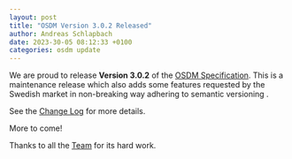 ```yaml
---
layout: post
title: "OSDM Version 3.0.2 Released"
author: Andreas Schlapbach
date: 2023-30-05 08:12:33 +0100
categories: osdm update
---
```


We are proud to release **Version 3.0.2** of the
[OSDM Specification](https://osdm.io/spec/). This is a maintenance release which
also adds some features requested by the Swedish market in non-breaking way
adhering to semantic versioning .

See the
[Change Log](https://github.com/UnionInternationalCheminsdeFer/OSDM/blob/master/specification/v3.0/ChangeLog.md)
for more details.

More to come!

Thanks to all the [Team](https://osdm.io/team/) for its hard work.
